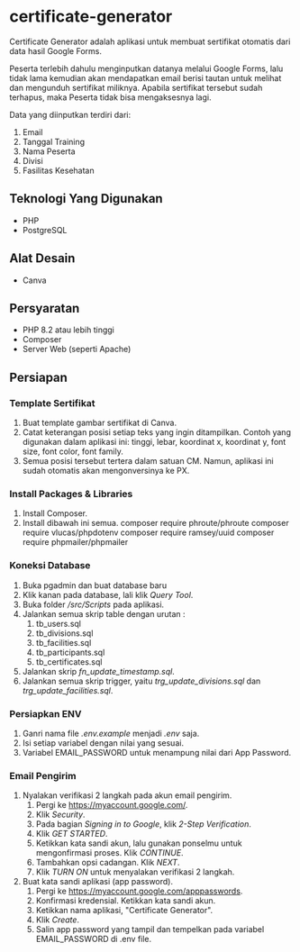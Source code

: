 # certificate-generator

Certificate Generator adalah aplikasi untuk membuat sertifikat otomatis dari data hasil Google Forms. 

Peserta terlebih dahulu menginputkan datanya melalui Google Forms, lalu tidak lama kemudian akan mendapatkan email berisi tautan untuk melihat dan mengunduh sertifikat miliknya. Apabila sertifikat tersebut sudah terhapus, maka Peserta tidak bisa mengaksesnya lagi.

Data yang diinputkan terdiri dari:
1. Email
2. Tanggal Training
3. Nama Peserta
4. Divisi
5. Fasilitas Kesehatan

## Teknologi Yang Digunakan
<!-- - Google Forms & Google Sheets
- Google Apps Script -->
- PHP
- PostgreSQL

## Alat Desain
- Canva

## Persyaratan 
- PHP 8.2 atau lebih tinggi
- Composer
- Server Web (seperti Apache)
<!-- - Ngrok (untuk testing) -->

## Persiapan 
### Template Sertifikat
1. Buat template gambar sertifikat di Canva.
2. Catat keterangan posisi setiap teks yang ingin ditampilkan. Contoh yang digunakan dalam aplikasi ini: tinggi, lebar, koordinat x, koordinat y, font size, font color, font family.
3. Semua posisi tersebut tertera dalam satuan CM. Namun, aplikasi ini sudah otomatis akan mengonversinya ke PX.

<!-- ### Google Apps Scripts
1. Salin semua file yang ada di folder /src/Scripts ke Google Apps Script.
2. Beri trigger/pemicu pada tombol 'Kirim' dengan fungsi onFormSubmit.
3. Apabila belum memiliki domain publik, aktifkan ngrok. Salin domain pada bagian Forwarding.
4. Tempel domain tersebut pada Google Apps Script fungsi sendToWebhook. -->

### Install Packages & Libraries
1. Install Composer.
2. Install dibawah ini semua.
composer require phroute/phroute
composer require vlucas/phpdotenv
composer require ramsey/uuid
composer require phpmailer/phpmailer

### Koneksi Database
1. Buka pgadmin dan buat database baru
2. Klik kanan pada database, lali klik *Query Tool*.
3. Buka folder */src/Scripts* pada aplikasi.
4. Jalankan semua skrip table dengan urutan :
    1. tb_users.sql
    2. tb_divisions.sql
    3. tb_facilities.sql
    4. tb_participants.sql
    5. tb_certificates.sql
4. Jalankan skrip *fn_update_timestamp.sql*.
5. Jalankan semua skrip trigger, yaitu *trg_update_divisions.sql* dan *trg_update_facilities.sql*.

### Persiapkan ENV
1. Ganri nama file *.env.example* menjadi *.env* saja.
2. Isi setiap variabel dengan nilai yang sesuai.
3. Variabel EMAIL_PASSWORD untuk menampung nilai dari App Password.

### Email Pengirim
1. Nyalakan verifikasi 2 langkah pada akun email pengirim. 
    1. Pergi ke https://myaccount.google.com/.
    2. Klik *Security*.
    3. Pada bagian *Signing in to Google*, klik *2-Step Verification*.
    4. Klik *GET STARTED*.
    5. Ketikkan kata sandi akun, lalu gunakan ponselmu untuk mengonfirmasi proses. Klik *CONTINUE*.
    6. Tambahkan opsi cadangan. Klik *NEXT*.
    7. Klik *TURN ON* untuk menyalakan verifikasi 2 langkah.
2. Buat kata sandi aplikasi (app password).
    1. Pergi ke https://myaccount.google.com/apppasswords.
    2. Konfirmasi kredensial. Ketikkan kata sandi akun.
    3. Ketikkan nama aplikasi, "Certificate Generator".
    6. Klik *Create*.
    7. Salin app password yang tampil dan tempelkan pada variabel EMAIL_PASSWORD di .env file.




<!-- ## Alur Kerja Sistem
1. Pengumpulan Data
    - Peserta mengisi data dan mengklik 'Kirim' pada Google Form.
    - Data tersebut tersimpan otomatis ke dalam Google Sheets.
2. Pemrosesan Data
    - Aplikasi membaca data dari Google Forms setiap kali ada Peserta yang mengklik 'Kirim'.
    - Google Apps Script akan menangkap data tersebut dan mengirimkannya ke aplikasi.
3. Pembuatan Sertifikat
    - Aplikasi menggunakan template gambar sertifikat dalam format PNG yang sudah dibuat di Canva.
    - Data yang diinputkan akan masuk secara otomatis ke dalam sertifikat.
    - Setelah selesai, aplikasi akan mengirimkan tautan halaman sertifikat tersebut ke Google Apps Script.
4. Pengiriman Sertifikat
    - Setelah mengisi Google Forms, akan ada pesan email masuk ke alamat email Peserta.
    - Pesan tersebut berisi tautan yang mengarah ke halaman website yang menampilkan sertifikat hasil pembuatan aplikasi ini.
    - Peserta dapat melihat dan mengunduh sertifikat miliknya pada tautan tersebut, sampai dengan sertifikat itu dihapus dari aplikasi ini.

## Kekurangan
1. Aplikasi belum memiliki fitur penghapusan otomatis untuk sertifikat yang sudah melewati batas waktu tertentu. Akibatnya, data dapat menumpuk, sehingga perlu dilakukan penghapusan secara manual.
2. Apabila terdapat beberapa Peserta yang mengisi Google Form di waktu bersamaan, maka aplikasi hanya akan mencatat tautan ke Peserta terakhir di Google Sheets. Meskipun begitu, semua Peserta tetap akan menerima tautan sertifikat mereka melalui email dengan benar. Masalah ini hanya terjadi pada pencatatan di Google Sheets.  -->